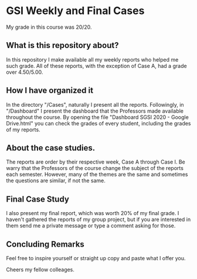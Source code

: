 # GSI Weekly and Final Cases

My grade in this course was 20/20. 

## What is this repository about?
In this repository I make available all my weekly reports who helped me such grade.
All of these reports, with the exception of Case A, had a grade over 4.50/5.00.

## How I have organized it
In the directory "/Cases", naturally I present all the reports.
Followingly, in "/Dashboard" I present the dashboard that the Professors made available throughout the course. By opening the file "Dashboard SGSI 2020 - Google Drive.html" you can check the grades of every student, including the grades of my reports. 

## About the case studies.
The reports are order by their respective week, Case A through Case I.
Be warry that the Professors of the course change the subject of the reports each semester.
However, many of the themes are the same and sometimes the questions are similar, if not the same.

## Final Case Study
I also present my final report, which was worth 20% of my final grade.
I haven't gathered the reports of my group project, but if you are interested in them send me a private message or type a comment asking for those.

## Concluding Remarks
Feel free to inspire yourself or straight up copy and paste what I offer you.

Cheers my fellow colleages.
